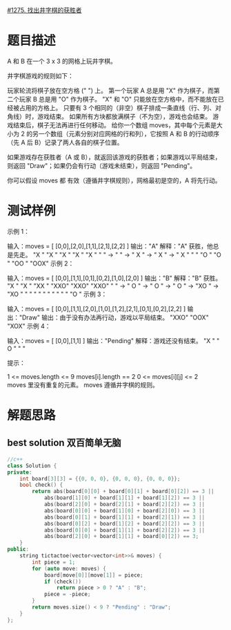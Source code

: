 [#1275. 找出井字棋的获胜者](https://leetcode-cn.com/problems/find-winner-on-a-tic-tac-toe-game/)
# 题目描述
A 和 B 在一个 3 x 3 的网格上玩井字棋。

井字棋游戏的规则如下：

玩家轮流将棋子放在空方格 (" ") 上。
第一个玩家 A 总是用 "X" 作为棋子，而第二个玩家 B 总是用 "O" 作为棋子。
"X" 和 "O" 只能放在空方格中，而不能放在已经被占用的方格上。
只要有 3 个相同的（非空）棋子排成一条直线（行、列、对角线）时，游戏结束。
如果所有方块都放满棋子（不为空），游戏也会结束。
游戏结束后，棋子无法再进行任何移动。
给你一个数组 moves，其中每个元素是大小为 2 的另一个数组（元素分别对应网格的行和列），它按照 A 和 B 的行动顺序（先 A 后 B）记录了两人各自的棋子位置。

如果游戏存在获胜者（A 或 B），就返回该游戏的获胜者；如果游戏以平局结束，则返回 "Draw"；如果仍会有行动（游戏未结束），则返回 "Pending"。

你可以假设 moves 都 有效（遵循井字棋规则），网格最初是空的，A 将先行动。

# 测试样例
示例 1：

输入：moves = [ [0,0],[2,0],[1,1],[2,1],[2,2] ]
输出："A"
解释："A" 获胜，他总是先走。
"X  "    "X  "    "X  "    "X  "    "X  "
"   " -> "   " -> " X " -> " X " -> " X "
"   "    "O  "    "O  "    "OO "    "OOX"
示例 2：

输入：moves = [ [0,0],[1,1],[0,1],[0,2],[1,0],[2,0] ]
输出："B"
解释："B" 获胜。
"X  "    "X  "    "XX "    "XXO"    "XXO"    "XXO"
"   " -> " O " -> " O " -> " O " -> "XO " -> "XO " 
"   "    "   "    "   "    "   "    "   "    "O  "
示例 3：

输入：moves = [ [0,0],[1,1],[2,0],[1,0],[1,2],[2,1],[0,1],[0,2],[2,2] ]
输出："Draw"
输出：由于没有办法再行动，游戏以平局结束。
"XXO"
"OOX"
"XOX"
示例 4：

输入：moves = [ [0,0],[1,1] ]
输出："Pending"
解释：游戏还没有结束。
"X  "
" O "
"   "

提示：

1 <= moves.length <= 9
moves[i].length == 2
0 <= moves[i][j] <= 2
moves 里没有重复的元素。
moves 遵循井字棋的规则。

# 解题思路
## best solution 双百简单无脑
```c++
//c++
class Solution {
private:
    int board[3][3] = {{0, 0, 0}, {0, 0, 0}, {0, 0, 0}};
    bool check() {
        return abs(board[0][0] + board[0][1] + board[0][2]) == 3 ||
            abs(board[1][0] + board[1][1] + board[1][2]) == 3 ||
            abs(board[2][0] + board[2][1] + board[2][2]) == 3 ||
            abs(board[0][0] + board[1][0] + board[2][0]) == 3 ||
            abs(board[0][1] + board[1][1] + board[2][1]) == 3 ||
            abs(board[0][2] + board[1][2] + board[2][2]) == 3 ||
            abs(board[0][0] + board[1][1] + board[2][2]) == 3 ||
            abs(board[2][0] + board[1][1] + board[0][2]) == 3;
    }
public:
    string tictactoe(vector<vector<int>>& moves) {
        int piece = 1;
        for (auto move: moves) {
            board[move[0]][move[1]] = piece;
            if (check())
                return piece > 0 ? "A" : "B";
            piece = -piece;
        }
        return moves.size() < 9 ? "Pending" : "Draw";
    }
};
```